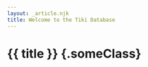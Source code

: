```yaml
---
layout: _article.njk
title: Welcome to the Tiki Database
---
```


<!-- markdownlint-disable MD025 -->
# {{ title }} {.someClass}
<!-- markdownlint-enable MD025 -->

<!-- {% image "./src/assets/images/picipsum-2560x2560.jpg", "someClass", "A laptop surrounded by office tools", "A Laptop" %} -->
